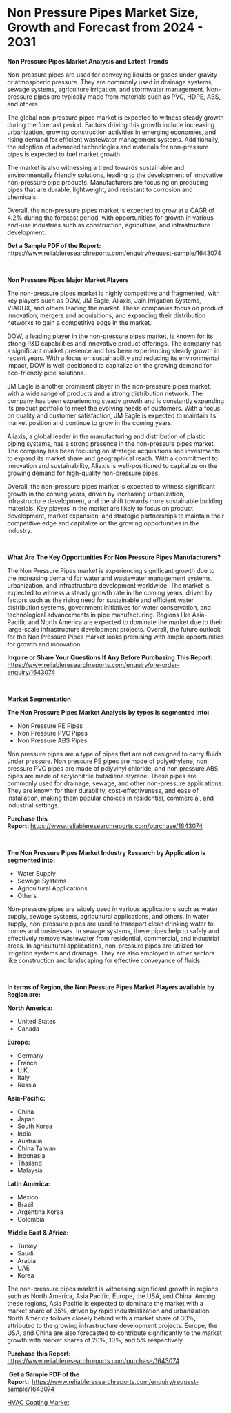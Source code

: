 <p><h1>Non Pressure Pipes Market Size, Growth and Forecast from 2024 - 2031</h1></p><p><strong>Non Pressure Pipes Market Analysis and Latest Trends</strong></p>
<p><p>Non-pressure pipes are used for conveying liquids or gases under gravity or atmospheric pressure. They are commonly used in drainage systems, sewage systems, agriculture irrigation, and stormwater management. Non-pressure pipes are typically made from materials such as PVC, HDPE, ABS, and others.</p><p>The global non-pressure pipes market is expected to witness steady growth during the forecast period. Factors driving this growth include increasing urbanization, growing construction activities in emerging economies, and rising demand for efficient wastewater management systems. Additionally, the adoption of advanced technologies and materials for non-pressure pipes is expected to fuel market growth.</p><p>The market is also witnessing a trend towards sustainable and environmentally friendly solutions, leading to the development of innovative non-pressure pipe products. Manufacturers are focusing on producing pipes that are durable, lightweight, and resistant to corrosion and chemicals.</p><p>Overall, the non-pressure pipes market is expected to grow at a CAGR of 4.2% during the forecast period, with opportunities for growth in various end-use industries such as construction, agriculture, and infrastructure development.</p></p>
<p><strong>Get a Sample PDF of the Report:&nbsp;</strong> <a href="https://www.reliableresearchreports.com/enquiry/request-sample/1643074">https://www.reliableresearchreports.com/enquiry/request-sample/1643074</a></p>
<p>&nbsp;</p>
<p><strong>Non Pressure Pipes Major Market Players</strong></p>
<p><p>The non-pressure pipes market is highly competitive and fragmented, with key players such as DOW, JM Eagle, Aliaxis, Jain Irrigation Systems, VIADUX, and others leading the market. These companies focus on product innovation, mergers and acquisitions, and expanding their distribution networks to gain a competitive edge in the market.</p><p>DOW, a leading player in the non-pressure pipes market, is known for its strong R&D capabilities and innovative product offerings. The company has a significant market presence and has been experiencing steady growth in recent years. With a focus on sustainability and reducing its environmental impact, DOW is well-positioned to capitalize on the growing demand for eco-friendly pipe solutions.</p><p>JM Eagle is another prominent player in the non-pressure pipes market, with a wide range of products and a strong distribution network. The company has been experiencing steady growth and is constantly expanding its product portfolio to meet the evolving needs of customers. With a focus on quality and customer satisfaction, JM Eagle is expected to maintain its market position and continue to grow in the coming years.</p><p>Aliaxis, a global leader in the manufacturing and distribution of plastic piping systems, has a strong presence in the non-pressure pipes market. The company has been focusing on strategic acquisitions and investments to expand its market share and geographical reach. With a commitment to innovation and sustainability, Aliaxis is well-positioned to capitalize on the growing demand for high-quality non-pressure pipes.</p><p>Overall, the non-pressure pipes market is expected to witness significant growth in the coming years, driven by increasing urbanization, infrastructure development, and the shift towards more sustainable building materials. Key players in the market are likely to focus on product development, market expansion, and strategic partnerships to maintain their competitive edge and capitalize on the growing opportunities in the industry.</p></p>
<p>&nbsp;</p>
<p><strong>What Are The Key Opportunities For Non Pressure Pipes Manufacturers?</strong></p>
<p><p>The Non Pressure Pipes market is experiencing significant growth due to the increasing demand for water and wastewater management systems, urbanization, and infrastructure development worldwide. The market is expected to witness a steady growth rate in the coming years, driven by factors such as the rising need for sustainable and efficient water distribution systems, government initiatives for water conservation, and technological advancements in pipe manufacturing. Regions like Asia-Pacific and North America are expected to dominate the market due to their large-scale infrastructure development projects. Overall, the future outlook for the Non Pressure Pipes market looks promising with ample opportunities for growth and innovation.</p></p>
<p><strong>Inquire or Share Your Questions If Any Before Purchasing This Report:</strong> <a href="https://www.reliableresearchreports.com/enquiry/pre-order-enquiry/1643074">https://www.reliableresearchreports.com/enquiry/pre-order-enquiry/1643074</a></p>
<p>&nbsp;</p>
<p><strong>Market Segmentation</strong></p>
<p><strong>The Non Pressure Pipes Market Analysis by types is segmented into:</strong></p>
<p><ul><li>Non Pressure PE Pipes</li><li>Non Pressure PVC Pipes</li><li>Non Pressure ABS Pipes</li></ul></p>
<p><p>Non pressure pipes are a type of pipes that are not designed to carry fluids under pressure. Non pressure PE pipes are made of polyethylene, non pressure PVC pipes are made of polyvinyl chloride, and non pressure ABS pipes are made of acrylonitrile butadiene styrene. These pipes are commonly used for drainage, sewage, and other non-pressure applications. They are known for their durability, cost-effectiveness, and ease of installation, making them popular choices in residential, commercial, and industrial settings.</p></p>
<p><strong>Purchase this Report:&nbsp;</strong><a href="https://www.reliableresearchreports.com/purchase/1643074">https://www.reliableresearchreports.com/purchase/1643074</a></p>
<p>&nbsp;</p>
<p><strong>The Non Pressure Pipes Market Industry Research by Application is segmented into:</strong></p>
<p><ul><li>Water Supply</li><li>Sewage Systems</li><li>Agricultural Applications</li><li>Others</li></ul></p>
<p><p>Non-pressure pipes are widely used in various applications such as water supply, sewage systems, agricultural applications, and others. In water supply, non-pressure pipes are used to transport clean drinking water to homes and businesses. In sewage systems, these pipes help to safely and effectively remove wastewater from residential, commercial, and industrial areas. In agricultural applications, non-pressure pipes are utilized for irrigation systems and drainage. They are also employed in other sectors like construction and landscaping for effective conveyance of fluids.</p></p>
<p>&nbsp;</p>
<p><strong>In terms of Region, the Non Pressure Pipes Market Players available by Region are:</strong></p>
<p>
    <p> <strong> North America: </strong>
        <ul>
            <li>United States</li>
            <li>Canada</li>
        </ul>
        </p> 
    <p> <strong> Europe: </strong>
        <ul>
            <li>Germany</li>
            <li>France</li>
            <li>U.K.</li>
            <li>Italy</li>
            <li>Russia</li>
        </ul>
        </p> 
    <p> <strong> Asia-Pacific: </strong>
        <ul>
            <li>China</li>
            <li>Japan</li>
            <li>South Korea</li>
            <li>India</li>
            <li>Australia</li>
            <li>China Taiwan</li>
            <li>Indonesia</li>
            <li>Thailand</li>
            <li>Malaysia</li>
        </ul>
        </p> 
    <p> <strong> Latin America: </strong>
        <ul>
            <li>Mexico</li>
            <li>Brazil</li>
            <li>Argentina Korea</li>
            <li>Colombia</li>
        </ul>
        </p> 
    <p> <strong> Middle East & Africa: </strong>
        <ul>
            <li>Turkey</li>
            <li>Saudi</li>
            <li>Arabia</li>
            <li>UAE</li>
            <li>Korea</li>
        </ul>
    </p>
    </p>
<p><p>The non-pressure pipes market is witnessing significant growth in regions such as North America, Asia Pacific, Europe, the USA, and China. Among these regions, Asia Pacific is expected to dominate the market with a market share of 35%, driven by rapid industrialization and urbanization. North America follows closely behind with a market share of 30%, attributed to the growing infrastructure development projects. Europe, the USA, and China are also forecasted to contribute significantly to the market growth with market shares of 20%, 10%, and 5% respectively.</p></p>
<p><strong>Purchase this Report: </strong><a href="https://www.reliableresearchreports.com/purchase/1643074">https://www.reliableresearchreports.com/purchase/1643074</a></p>
<p>&nbsp;<strong>Get a Sample PDF of the Report:&nbsp;&nbsp;</strong><a href="https://www.reliableresearchreports.com/enquiry/request-sample/1643074">https://www.reliableresearchreports.com/enquiry/request-sample/1643074</a></p>
<p><strong></strong></p>
<p><p><a href="https://github.com/Sherrillcrooksxa8i18ucf2m/Market-Research-Report-List-1/blob/main/hvac-coating-market.md">HVAC Coating Market</a></p></p>